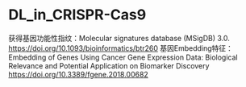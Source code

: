# DL_in_CRISPR-Cas9
获得基因功能性指纹：Molecular signatures database (MSigDB) 3.0.
https://doi.org/10.1093/bioinformatics/btr260
基因Embedding特征：Embedding of Genes Using Cancer Gene Expression Data: Biological Relevance and Potential Application on Biomarker Discovery
https://doi.org/10.3389/fgene.2018.00682
